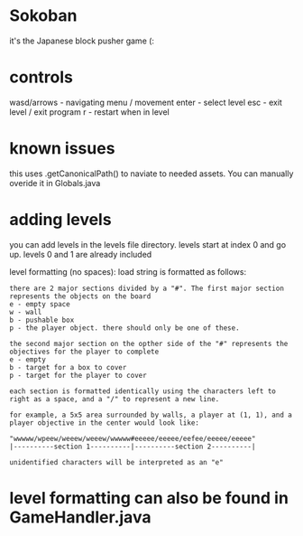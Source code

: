 # Sokoban
it's the Japanese block pusher game (:

# controls
wasd/arrows - navigating menu / movement
enter - select level
esc - exit level / exit program
r - restart when in level

# known issues
this uses .getCanonicalPath() to naviate to needed assets. You can manually overide it in Globals.java

# adding levels
you can add levels in the levels file directory. levels start at index 0 and go up. levels 0 and 1 are already included

level formatting (no spaces):
load string is formatted as follows:
 ```
there are 2 major sections divided by a "#". The first major section represents the objects on the board
e - empty space
w - wall
b - pushable box
p - the player object. there should only be one of these.

the second major section on the opther side of the "#" represents the objectives for the player to complete
e - empty
b - target for a box to cover
p - target for the player to cover

each section is formatted identically using the characters left to right as a space, and a "/" to represent a new line.
 
for example, a 5x5 area surrounded by walls, a player at (1, 1), and a player objective in the center would look like:

"wwwww/wpeew/weeew/weeew/wwwww#eeeee/eeeee/eefee/eeeee/eeeee"
|----------section 1----------|----------section 2----------|

unidentified characters will be interpreted as an "e"
```

# level formatting can also be found in GameHandler.java
